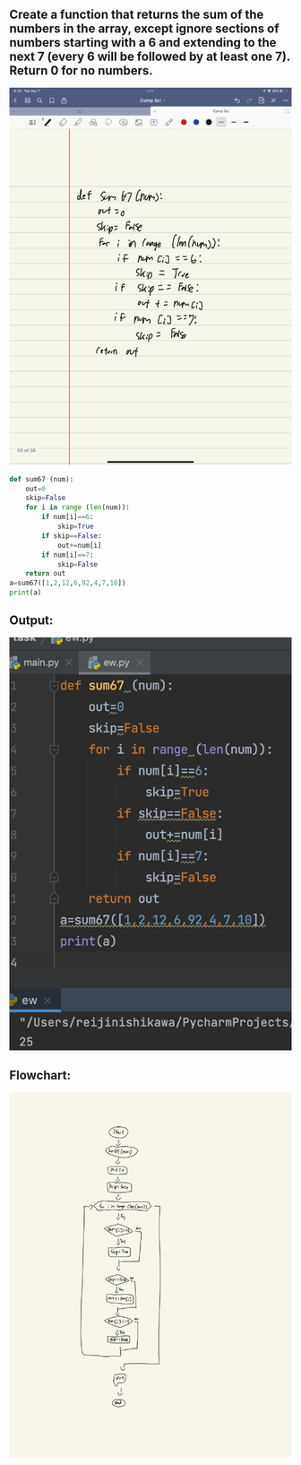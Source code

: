 ## Create a function that returns the sum of the numbers in the array, except ignore sections of numbers starting with a 6 and extending to the next 7 (every 6 will be followed by at least one 7). Return 0 for no numbers.


![](quiz018.jpeg)
```.py
def sum67 (num):
    out=0
    skip=False
    for i in range (len(num)):
        if num[i]==6:
            skip=True
        if skip==False:
            out+=num[i]
        if num[i]==7:
            skip=False
    return out
a=sum67([1,2,12,6,92,4,7,10])
print(a)
```
## Output:
![](quiz018out.png)

## Flowchart:
![](quiz018flowup.jpg)
